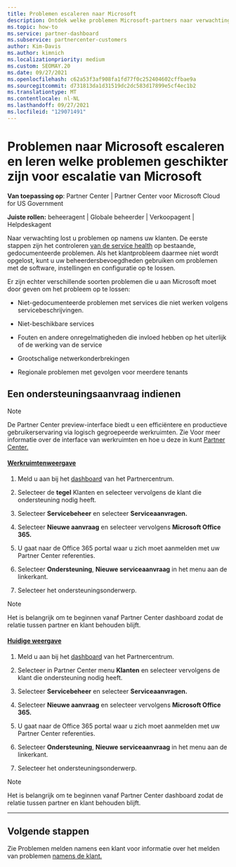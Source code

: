 ```yaml
---
title: Problemen escaleren naar Microsoft
description: Ontdek welke problemen Microsoft-partners naar verwachting zelf kunnen oplossen voor hun klanten en welke problemen ze mogelijk moeten escaleren naar Microsoft.
ms.topic: how-to
ms.service: partner-dashboard
ms.subservice: partnercenter-customers
author: Kim-Davis
ms.author: kimnich
ms.localizationpriority: medium
ms.custom: SEOMAY.20
ms.date: 09/27/2021
ms.openlocfilehash: c62a53f3af908fa1fd77f0c252404602cffbae9a
ms.sourcegitcommit: d731813da1d31519dc2dc583d17899e5cf4ec1b2
ms.translationtype: MT
ms.contentlocale: nl-NL
ms.lasthandoff: 09/27/2021
ms.locfileid: "129071491"
---
```

# <a name="escalate-problems-to-microsoft-and-learn-which-issues-are-more-suited-to-microsoft-escalation"></a>Problemen naar Microsoft escaleren en leren welke problemen geschikter zijn voor escalatie van Microsoft  

**Van toepassing op**: Partner Center | Partner Center voor Microsoft Cloud for US Government

**Juiste rollen:** beheeragent | Globale beheerder | Verkoopagent | Helpdeskagent

Naar verwachting lost u problemen op namens uw klanten. De eerste stappen zijn het controleren [van de service health](check-service-health.md) op bestaande, gedocumenteerde problemen. Als het klantprobleem daarmee niet wordt opgelost, kunt u uw beheerdersbevoegdheden gebruiken om problemen met de software, instellingen en configuratie op te lossen.

Er zijn echter verschillende soorten problemen die u aan Microsoft moet door geven om het probleem op te lossen:

- Niet-gedocumenteerde problemen met services die niet werken volgens servicebeschrijvingen.

- Niet-beschikbare services

- Fouten en andere onregelmatigheden die invloed hebben op het uiterlijk of de werking van de service

- Grootschalige netwerkonderbrekingen

- Regionale problemen met gevolgen voor meerdere tenants

## <a name="submit-a-support-request"></a>Een ondersteuningsaanvraag indienen

> [!NOTE]
> De Partner Center preview-interface biedt u een efficiëntere en productieve gebruikerservaring via logisch gegroepeerde werkruimten. Zie Voor meer informatie over de interface van werkruimten en hoe u deze in kunt [Partner Center.](get-around-partner-center.md#turn-workspaces-on-and-off)

#### <a name="workspaces-view"></a>[Werkruimtenweergave](#tab/workspaces-view)

1. Meld u aan bij het [dashboard](https://partner.microsoft.com/dashboard) van het Partnercentrum.

2. Selecteer de **tegel** Klanten en selecteer vervolgens de klant die ondersteuning nodig heeft.

3. Selecteer **Servicebeheer** en selecteer **Serviceaanvragen.**

4. Selecteer **Nieuwe aanvraag** en selecteer vervolgens **Microsoft Office 365.**

5. U gaat naar de Office 365 portal waar u zich moet aanmelden met uw Partner Center referenties.

6. Selecteer **Ondersteuning**, **Nieuwe serviceaanvraag** in het menu aan de linkerkant.

7. Selecteer het ondersteuningsonderwerp.

> [!NOTE]
> Het is belangrijk om te beginnen vanaf Partner Center dashboard zodat de relatie tussen partner en klant behouden blijft.

#### <a name="current-view"></a>[Huidige weergave](#tab/current-view)

1. Meld u aan bij het [dashboard](https://partner.microsoft.com/dashboard) van het Partnercentrum.

2. Selecteer in Partner Center menu **Klanten** en selecteer vervolgens de klant die ondersteuning nodig heeft.

3. Selecteer **Servicebeheer** en selecteer **Serviceaanvragen.**

4. Selecteer **Nieuwe aanvraag** en selecteer vervolgens **Microsoft Office 365.**

5. U gaat naar de Office 365 portal waar u zich moet aanmelden met uw Partner Center referenties.

6. Selecteer **Ondersteuning**, **Nieuwe serviceaanvraag** in het menu aan de linkerkant.

7. Selecteer het ondersteuningsonderwerp.

> [!NOTE]
> Het is belangrijk om te beginnen vanaf Partner Center dashboard zodat de relatie tussen partner en klant behouden blijft.

* * *

## <a name="next-steps"></a>Volgende stappen

Zie Problemen melden namens een klant voor informatie over het melden van problemen [namens de klant.](report-problems-on-behalf-of-a-customer.md)
